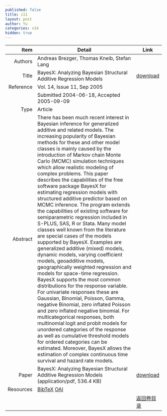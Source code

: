 ```yaml
---
published: false
title: i11
layout: post
author: Yu
categories: v14
hidden: true
---
```


| Item | Detail | Link |
|---:|---|---|
| Authors | Andreas Brezger, Thomas Kneib, Stefan Lang| |
| Title |BayesX: Analyzing Bayesian Structural Additive Regression Models | [download](http://www.jstatsoft.org/v14/i11/paper) |
| Reference |Vol. 14, Issue 11, Sep 2005 | |
| | Submitted 2004-06-18, Accepted 2005-09-09| | 
| Type | Article| |
| Abstract | There has been much recent interest in Bayesian inference for generalized additive and related models. The increasing popularity of Bayesian methods for these and other model classes is mainly caused by the introduction of Markov chain Monte Carlo (MCMC) simulation techniques which allow realistic modeling of complex problems. This paper describes the capabilities of the free software package BayesX for estimating regression models with structured additive predictor based on MCMC inference. The program extends the capabilities of existing software for semiparametric regression included in S-PLUS, SAS, R or Stata. Many model classes well known from the literature are special cases of the models supported by BayesX. Examples are generalized additive (mixed) models, dynamic models, varying coefficient models, geoadditive models, geographically weighted regression and models for space-time regression. BayesX supports the most common distributions for the response variable. For univariate responses these are Gaussian, Binomial, Poisson, Gamma, negative Binomial, zero inflated Poisson and zero inflated negative binomial. For multicategorical responses, both multinomial logit and probit models for unordered categories of the response as well as cumulative threshold models for ordered categories can be estimated. Moreover, BayesX allows the estimation of complex continuous time survival and hazard rate models.| |
| Paper | BayesX: Analyzing Bayesian Structural Additive Regression Models  (application/pdf, 536.4 KB)| [download](http://www.jstatsoft.org/v14/i11/paper) |
| Resources | [BibTeX](http://www.jstatsoft.org/v14/i11/bibtex) [OAI](http://www.jstatsoft.org/oai?verb=GetRecord&identifier=oai.jstatsoft/v14/i11&prefix=oai_dc)| |
| |  | [返回卷目录]({{site.baseurl}}/volume/v14.html) |